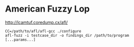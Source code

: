 # American Fuzzy Lop
<http://lcamtuf.coredump.cx/afl/>

	CC=/path/to/afl/afl-gcc ./configure
	afl-fuzz -i testcase_dir -o findings_dir /path/to/program [...params...]

